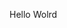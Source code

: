 Hello Wolrd






























































































































































































































































































































































































































































































































































































































































































































































































































































































































































































































































































































































































































































































































































































































































































































































































































































































































































































































































































































































































































































































































































































































































































































































































































































































































































































































































































































































































































































































































































































































































































































































































































































































































































































































































































































































































































































































































































































































































































































































































































































